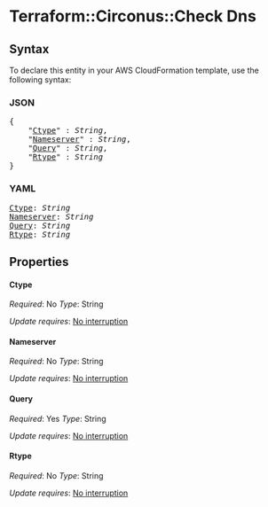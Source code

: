 # Terraform::Circonus::Check Dns

## Syntax

To declare this entity in your AWS CloudFormation template, use the following syntax:

### JSON

<pre>
{
    "<a href="#ctype" title="Ctype">Ctype</a>" : <i>String</i>,
    "<a href="#nameserver" title="Nameserver">Nameserver</a>" : <i>String</i>,
    "<a href="#query" title="Query">Query</a>" : <i>String</i>,
    "<a href="#rtype" title="Rtype">Rtype</a>" : <i>String</i>
}
</pre>

### YAML

<pre>
<a href="#ctype" title="Ctype">Ctype</a>: <i>String</i>
<a href="#nameserver" title="Nameserver">Nameserver</a>: <i>String</i>
<a href="#query" title="Query">Query</a>: <i>String</i>
<a href="#rtype" title="Rtype">Rtype</a>: <i>String</i>
</pre>

## Properties

#### Ctype

_Required_: No
_Type_: String

_Update requires_: [No interruption](https://docs.aws.amazon.com/AWSCloudFormation/latest/UserGuide/using-cfn-updating-stacks-update-behaviors.html#update-no-interrupt)

#### Nameserver

_Required_: No
_Type_: String

_Update requires_: [No interruption](https://docs.aws.amazon.com/AWSCloudFormation/latest/UserGuide/using-cfn-updating-stacks-update-behaviors.html#update-no-interrupt)

#### Query

_Required_: Yes
_Type_: String

_Update requires_: [No interruption](https://docs.aws.amazon.com/AWSCloudFormation/latest/UserGuide/using-cfn-updating-stacks-update-behaviors.html#update-no-interrupt)

#### Rtype

_Required_: No
_Type_: String

_Update requires_: [No interruption](https://docs.aws.amazon.com/AWSCloudFormation/latest/UserGuide/using-cfn-updating-stacks-update-behaviors.html#update-no-interrupt)

